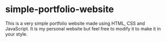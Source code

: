 # simple-portfolio-website
This is a very simple portfolio website made using HTML, CSS and JavaScript. It is my personal website  but feel free to modify it to make it in your style.
